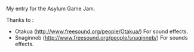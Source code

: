 My entry for the Asylum Game Jam.

Thanks to : 
- Otakua (http://www.freesound.org/people/Otakua/)  For sound effects.
- Snaginneb (http://www.freesound.org/people/snaginneb/) For sounds effects.